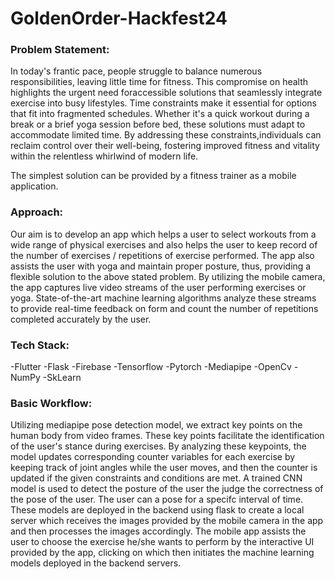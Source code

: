 # GoldenOrder-Hackfest24

### Problem Statement:
In today's frantic pace, people struggle to balance numerous responsibilities, leaving little time for fitness. This compromise on health highlights the urgent need foraccessible solutions that seamlessly integrate exercise into busy lifestyles. Time constraints make it essential for options that fit into fragmented schedules. Whether it's a quick workout during a break or a brief yoga session before bed, these solutions must adapt to accommodate limited time. By addressing these constraints,individuals can reclaim control over their well-being, fostering improved fitness and vitality within the relentless whirlwind of modern life.

The simplest solution can be provided by a fitness trainer as a mobile application.

### Approach: 
Our aim is to develop an app which helps a user to select workouts from a wide range of physical exercises and also helps the user to keep record of the number of exercises / repetitions of exercise performed. The app also assists the user with yoga and maintain proper posture, thus, providing a flexible solution to the above stated problem.
By utilizing the mobile camera, the app captures live video streams of the user performing exercises or yoga. State-of-the-art machine learning algorithms analyze these streams to provide real-time feedback on form and count the number of repetitions completed accurately by the user.

### Tech Stack:

-Flutter
-Flask 
-Firebase
-Tensorflow
-Pytorch
-Mediapipe
-OpenCv
-NumPy
-SkLearn

### Basic Workflow:
Utilizing mediapipe pose detection model, we extract key points on the human body from video frames. These key points facilitate the identification of the user's stance during exercises. By analyzing these keypoints, the model updates corresponding counter variables for each exercise by keeping track of joint angles while the user moves, and then the counter is updated if the given constraints and conditions are met.
A trained CNN model is used to detect the posture of the user the judge the correctness of the pose of the user. The user can a pose for a specifc interval of time.
These models are deployed in the backend using flask to create a local server which receives the images provided by the mobile camera in the app and then processes the images accordingly.
The mobile app assists the user to choose the exercise he/she wants to perform by the interactive UI provided by the app, clicking on which then initiates the machine learning models deployed in the backend servers.
